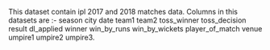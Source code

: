 This dataset contain ipl 2017 and 2018 matches data. Columns in this datasets are :- season	city	date	team1	team2	toss_winner	toss_decision	result	dl_applied	winner win_by_runs	win_by_wickets	player_of_match	venue	umpire1	umpire2	umpire3.

